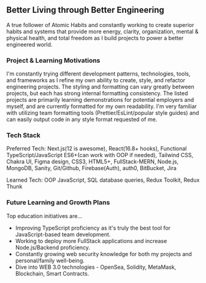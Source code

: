 ## Better Living through Better Engineering

 A true follower of Atomic Habits and constantly working to create superior habits and systems that provide more energy, clarity, organization, mental & physical health, and total freedom as I build projects to power a better engineered world. 

### Project & Learning Motivations

I'm constantly trying different development patterns, technologies, tools, and frameworks as I refine my own ability to create, style, and refactor engineering projects. The styling and formatting can vary greatly between projects, but each has strong internal formatting consistency. The listed projects are primarily learning demonstrations for potential employers and myself, and are currently formatted for my own readability. I'm very familiar with utilizing team formatting tools (Prettier/EsLint/popular style guides) and can easily output code in any style format requested of me.

### Tech Stack

Preferred Tech: Next.js(12 is awesome), React(16.8+ hooks), Functional TypeScript/JavaScript ES6+(can work with OOP if needed), Tailwind CSS, Chakra UI, Figma design, CSS3, HTML5+, FullStack-MERN, Node.js, MongoDB, Sanity, Git/Github, Firebase(Auth), auth0, BitBucket, Jira

Learned Tech: OOP JavaScript, SQL database queries, Redux Toolkit, Redux Thunk

### Future Learning and Growth Plans

Top education initiatives are... 
  - Improving TypeScript proficiency as it's truly the best tool for JavaScript-based team development.
  - Working to deploy more FullStack applications and increase Node.js/Backend proficiency.
  - Constantly growing web security knowledge for both my projects and personal/family well-being.
  - Dive into WEB 3.0 technologies - OpenSea, Solidity, MetaMask, Blockchain, Smart Contracts.
